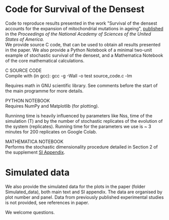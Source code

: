 # Code for Survival of the Densest
Code to reproduce results presented in the work "Survival of the densest accounts for the expansion of mitochondrial mutations in ageing", [published](https://www.pnas.org/doi/10.1073/pnas.2122073119) in the *Proceedings of the National Academy of Sciences of the United States of America.*  
We provide source C code, that can be used to obtain all results presented in the paper. We also provide a Python Notebook of a minimal two-unit example of stochastic survival of the densest, and a Mathematica Notebook of the core mathematical calculations. 

C SOURCE CODE <br/>
Compile with (in gcc): 
gcc -g -Wall -o test source_code.c -lm

Requires math in GNU scientific library.
See comments before the start of the main programme for more details.


PYTHON NOTEBOOK <br/>
Requires NumPy and Matplotlib (for plotting). 

Runninng time is heavily influenced by parameters like Nss, time of the simulation (T) and by the number of stochastic replicates of the evolution of the system (replicates). Running time for the parameters we use is ~ 3 minutes for 200 replicates on Google Colab.


MATHEMATICA NOTEBOOK <br/>
Performs the stochastic dimensionality procedure detailed in Section 2 of the supplement [SI Appendix](https://www.pnas.org/doi/suppl/10.1073/pnas.2122073119/suppl_file/pnas.2122073119.sapp.pdf).

# Simulated data
We also provide the simulated data for the plots in the paper (folder Simulated_data), both main text and SI appendix.
The data are organised by plot number and panel. Data from previously published experimental studies is not provided, see references in paper.


We welcome questions.
